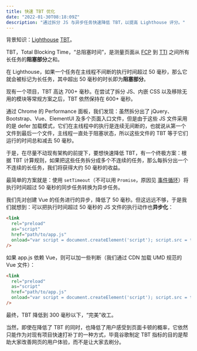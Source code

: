 ```yaml
---
title: 快速 TBT 优化
date: "2022-01-30T08:18:09Z"
description: "通过拆分 JS 与异步任务快速降低 TBT，以提高 Lighthouse 评分。"
---
```


背景知识：[Lighthouse](https://web.dev/performance-scoring/) [TBT](https://web.dev/i18n/zh/lighthouse-total-blocking-time/)。

TBT，Total Blocking Time，“总阻塞时间”，是测量页面从 [FCP](https://web.dev/i18n/zh/fcp/) 到 [TTI](https://web.dev/i18n/zh/tti/) 之间所有长任务的**阻塞部分**之和。

在 Lighthouse，如果一个任务在主线程不间断的执行时间超过 50 毫秒，那么它就会被标记为长任务，其中超出 50 毫秒的时长即为**阻塞部分**。

现有一个项目，TBT 高达 700+ 毫秒。在尝试了拆分 JS、内嵌 CSS 以及移除无用的模块等常规方案之后，TBT 依然保持在 600+ 毫秒。

通过 Chrome 的 Performance 面板，我们发现：虽然拆分出了 jQuery、Bootstrap、Vue、ElementUI 及多个页面入口文件，但是由于这些 JS 文件采用的是 defer 加载模式，它们在主线程中的执行是连续无间断的，也就说从第一个文件到最后一个文件，主线程一直处于阻塞状态，所以这些文件的 TBT 等于它们运行的时间总和减去 50 毫秒。

于是，在尽量不动现有架构的前提下，要想快速降低 TBT，有一个终极方案：根据 TBT 计算规则，如果把这些任务拆分成多个不连续的任务，那么每拆分出一个不连续的长任务，我们将获得大约 50 毫秒的收益。

最简单的方案就是：使用 `setTimeout`（不可以用 `Promise`，原因见 [事件循环](https://zh.javascript.info/event-loop#:~:text=%E5%9C%A8%E5%BE%AE%E4%BB%BB%E5%8A%A1%E4%B9%8B%E9%97%B4%E6%B2%A1%E6%9C%89%20UI%20%E6%88%96%E7%BD%91%E7%BB%9C%E4%BA%8B%E4%BB%B6%E7%9A%84%E5%A4%84%E7%90%86%EF%BC%9A%E5%AE%83%E4%BB%AC%E4%B8%80%E4%B8%AA%E7%AB%8B%E5%8D%B3%E6%8E%A5%E4%B8%80%E4%B8%AA%E5%9C%B0%E6%89%A7%E8%A1%8C%E3%80%82)）将执行时间超过 50 毫秒的同步任务转换为异步任务。

我们先对创建 Vue 的任务进行的异步，降低了 50 毫秒。但这远远不够，于是我们就想到：可以把执行时间超过 50 毫秒的 JS 文件的执行动作也**异步化**：

```html
<link
  rel="preload"
  as="script"
  href="path/to/app.js"
  onload="var script = document.createElement('script'); script.src = this.href; setTimeout(() => { document.body.appendChild(script) }, 10);"
/>
```

如果 app.js 依赖 Vue，则可以加一些判断（我们通过 CDN 加载 UMD 规范的 Vue 文件）：

```html
<link
  rel="preload"
  as="script"
  href="path/to/app.js"
  onload="var script = document.createElement('script'); script.src = this.href; var timeout = setInterval(() => { if (window.Vue) {clearInterval(timeout); document.body.appendChild(script)} }, 10);"
/>
```

最终，TBT 降低到 300 毫秒以下，“完美”收工。

当然，即使在降低了 TBT 的同时，也降低了用户感受到页面卡顿的概率，它依然只能作为对现有项目快速打补丁的一种方式，毕竟谷歌制定 TBT 指标的目的是帮助大家改善网页的用户体验，而不是让大家去刷分。
